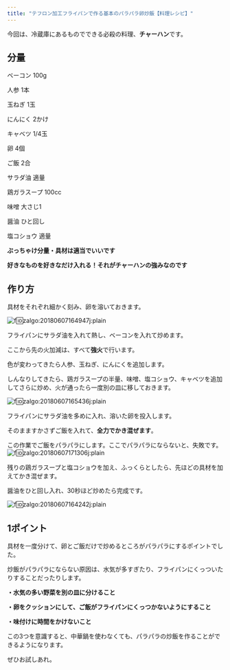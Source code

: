 ```yaml
---
title: "テフロン加工フライパンで作る基本のパラパラ卵炒飯【料理レシピ】"
---
```


今回は、冷蔵庫にあるものでできる必殺の料理、**チャーハン**です。

## 分量

ベーコン 100g

人参 1本

玉ねぎ 1玉

にんにく 2かけ

キャベツ 1/4玉

卵 4個

ご飯 2合

サラダ油 適量

鶏ガラスープ 100cc

味噌 大さじ1

醤油 ひと回し

塩コショウ 適量

**ぶっちゃけ分量・具材は適当でいいです**

**好きなものを好きなだけ入れる！それがチャーハンの強みなのです**

## 作り方

具材をそれぞれ細かく刻み、卵を溶いておきます。

![f:id:zalgo:20180607164947j:plain](/img/20180607164947.jpg "f:id:zalgo:20180607164947j:plain")

フライパンにサラダ油を入れて熱し、ベーコンを入れて炒めます。

ここから先の火加減は、すべて**強火**で行います。

色が変わってきたら人参、玉ねぎ、にんにくを追加します。

しんなりしてきたら、鶏ガラスープの半量、味噌、塩コショウ、キャベツを追加してさらに炒め、火が通ったら一度別の皿に移しておきます。

![f:id:zalgo:20180607165436j:plain](/img/20180607165436.jpg "f:id:zalgo:20180607165436j:plain")

フライパンにサラダ油を多めに入れ、溶いた卵を投入します。

そのまますかさずご飯を入れて、**全力でかき混ぜます**。

この作業でご飯をパラパラにします。ここでパラパラにならないと、失敗です。![f:id:zalgo:20180607171306j:plain](/img/20180607171306.jpg "f:id:zalgo:20180607171306j:plain")

残りの鶏ガラスープと塩コショウを加え、ふっくらとしたら、先ほどの具材を加えてかき混ぜます。

醤油をひと回し入れ、30秒ほど炒めたら完成です。

![f:id:zalgo:20180607164242j:plain](/img/20180607164242.jpg "f:id:zalgo:20180607164242j:plain")

## 1ポイント

具材を一度分けて、卵とご飯だけで炒めるところがパラパラにするポイントでした。

炒飯がパラパラにならない原因は、水気が多すぎたり、フライパンにくっついたりすることだったりします。

**・水気の多い野菜を別の皿に分けること**

**・卵をクッションにして、ご飯がフライパンにくっつかないようにすること**

**・味付けに時間をかけないこと**

この3つを意識すると、中華鍋を使わなくても、パラパラの炒飯を作ることができるようになります。

ぜひお試しあれ。
